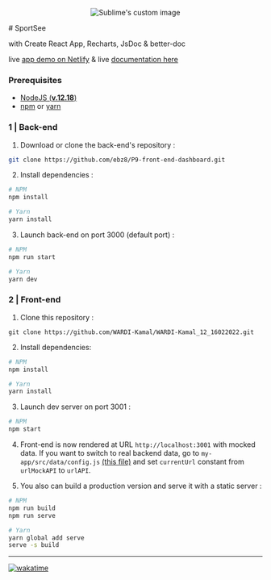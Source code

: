 ﻿<p align="center">
  <img src="/img/logoOnly.svg?raw=true" alt="Sublime's custom image"/>
</p>
# SportSee

with Create React App, Recharts, JsDoc & better-doc

live [app demo on Netlify](https://elodieboinzanchi-12050222.netlify.app/) & live [documentation here](https://ebz8.github.io/ElodieBoinZanchi_12_050222-/)

### Prerequisites

- [NodeJS (**v.12.18**)](https://nodejs.org/en/)
- [npm](https://www.npmjs.com/) or [yarn](https://yarnpkg.com/)

### 1 | Back-end

1. Download or clone the back-end's repository :

```sh
git clone https://github.com/ebz8/P9-front-end-dashboard.git
```

2. Install dependencies :

```sh
# NPM
npm install

# Yarn
yarn install
```

3. Launch back-end on port 3000 (default port) :

```sh
# NPM
npm run start

# Yarn
yarn dev
```

### 2 | Front-end

1. Clone this repository :

`git clone https://github.com/WARDI-Kamal/WARDI-Kamal_12_16022022.git`

2. Install dependencies:

```sh
# NPM
npm install

# Yarn
yarn install
```

3. Launch dev server on port 3001 :

```sh
# NPM
npm start
```

4. Front-end is now rendered at URL `http://localhost:3001` with mocked data. If you want to switch to real backend data, go to `my-app/src/data/config.js` [(this file)](https://github.com/ebz8/ElodieBoinZanchi_12_050222-/blob/9cfa6384b9b182fb9f3ff46fb5185f03a0860b4d/my-app/src/data/config.js) and set `currentUrl` constant from `urlMockAPI` to `urlAPI`.

5. You also can build a production version and serve it with a static server :

```sh
# NPM
npm run build
npm run serve

# Yarn
yarn global add serve
serve -s build
```




---
[![wakatime](https://wakatime.com/badge/user/e9b04158-0482-414a-b06c-6cc1f928b1c7/project/5be95b50-9fbf-4ee0-8b11-21bd44757db9.svg)](https://wakatime.com/badge/user/e9b04158-0482-414a-b06c-6cc1f928b1c7/project/5be95b50-9fbf-4ee0-8b11-21bd44757db9)
